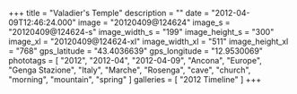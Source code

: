 +++
title = "Valadier's Temple"
description = ""
date = "2012-04-09T12:46:24.000"
image = "20120409@124624"
image_s = "20120409@124624-s"
image_width_s = "199"
image_height_s = "300"
image_xl = "20120409@124624-xl"
image_width_xl = "511"
image_height_xl = "768"
gps_latitude = "43.4036639"
gps_longitude = "12.9530069"
phototags = [ "2012", "2012-04", "2012-04-09", "Ancona", "Europe", "Genga Stazione", "Italy", "Marche", "Rosenga", "cave", "church", "morning", "mountain", "spring" ]
galleries = [ "2012 Timeline" ]
+++
